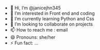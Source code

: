 - 👋 Hi, I’m @janicejhn345
- 👀 I’m interested in Front end and coding
- 🌱 I’m currently learning Python and Css
- 💞️ I’m looking to collaborate on projects
- 📫 How to reach me : email
- 😄 Pronouns: she/her
- ⚡ Fun fact: ...

<!---
janicejhn345/janicejhn345 is a ✨ special ✨ repository because its `README.md` (this file) appears on your GitHub profile.
You can click the Preview link to take a look at your changes.
--->
